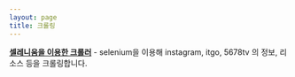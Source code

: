 ```yaml
---
layout: page
title: 크롤링
---
```


**[셀레니움을 이용한 크롤러](crawler-using-selenium.html)** - selenium을 이용해 instagram, itgo, 5678tv 의 정보, 리소스 등을 크롤링합니다.  